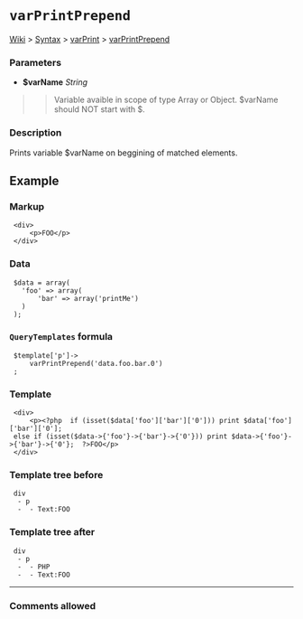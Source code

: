 # `varPrintPrepend` #
[Wiki](http://code.google.com/p/querytemplates/w/list) > [Syntax](Syntax.md) > [varPrint](varPrintSyntax.md) > [varPrintPrepend](varPrintPrependMethodPHP.md)
### Parameters ###
  * **$varName** _String_
> > Variable avaible in scope of type Array or Object.  $varName should NOT start with $.


### Description ###
Prints variable $varName on beggining of matched elements.


## Example ##


### Markup ###
```
 <div>
     <p>FOO</p>
 </div>

```
### Data ###
```
 $data = array(
   'foo' => array(
       'bar' => array('printMe')
   )
 );

```
### `QueryTemplates` formula ###
```
 $template['p']->
     varPrintPrepend('data.foo.bar.0')
 ;

```
### Template ###
```
 <div>
     <p><?php  if (isset($data['foo']['bar']['0'])) print $data['foo']['bar']['0'];
 else if (isset($data->{'foo'}->{'bar'}->{'0'})) print $data->{'foo'}->{'bar'}->{'0'};  ?>FOO</p>
 </div>

```
### Template tree before ###
```
 div
  - p
  -  - Text:FOO

```
### Template tree after ###
```
 div
  - p
  -  - PHP
  -  - Text:FOO

```

---



### Comments allowed ###